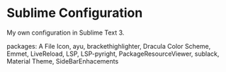 # Sublime Configuration
My own configuration in Sublime Text 3.

packages: A File Icon, ayu, brackethighlighter, Dracula Color Scheme, Emmet, LiveReload, LSP, LSP-pyright, PackageResourceViewer, sublack, Material Theme, SideBarEnhacements
